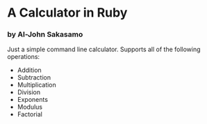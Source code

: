 # A Calculator in Ruby
### by Al-John Sakasamo

Just a simple command line calculator. Supports all of the following operations:
* Addition
* Subtraction
* Multiplication
* Division
* Exponents
* Modulus
* Factorial
